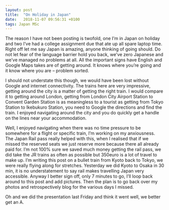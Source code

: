 ```yaml
---
layout: post
title:  "On Holiday in Japan"
date:   2018-11-07 09:56:31 +0100
tags: Japan MSc
---
```


The reason I have not been posting is twofold, one I’m in Japan on holiday and two I’ve had a college assignment due that ate up all spare laptop time. Right off let me say Japan is amazing, anyone thinking of going should. Do not let fear of the language barrier hold you back, we’ve zero Japanese and we’ve managed no problems at all. All the important signs have English and Google Maps takes are of getting around. It knows where you’re going and it know where you are – problem sorted.

I should not understate this though, we would have been lost without Google and internet connectivity. The trains here are very impressive, getting around the city is a matter of getting the right train. I would compare it to getting around London, getting from London City Airport Station to Convent Garden Station is as meaningless to a tourist as getting from Tokyo Station to Ikebukuro Station, you need to Google the directions and find the train. I enjoyed navigating around the city and you do quickly get a handle on the lines near your accommodation. 

Well, I enjoyed navigating when there was no time pressure to be somewhere for a flight or specific train, I’m working on my anxiousness. The Japan Rail pass really helped with this, when I realised that if we missed the reserved seats we just reserve more because there all already paid for. I’m not 100% sure we saved much money getting the rail pass, we did take the JR trains as often as possible but 350euro is a lot of travel to make up. I’m writing this post on a bullet train from Kyoto back to Tokyo, we were really flying along for stretches.  Yesterday we did Kyoto to Osaka in 30 min, it is no understatement to say rail makes travelling Japan very accessible. Anyway I better sign off, only 7 minutes to go, I’ll loop back around to this post and add pictures. Then the plan is to go back over my photos and retrospectively blog for the various days I missed. 

Oh and we did the presentation last Friday and think it went well, we better get an A. 
